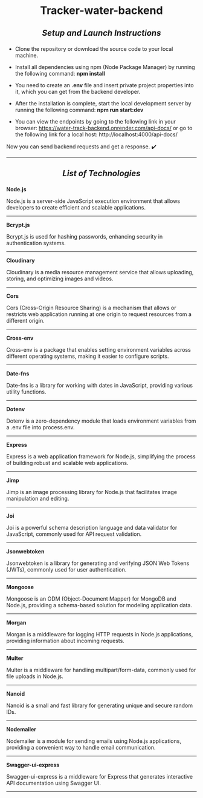 # <p align="center">Tracker-water-backend</p>

## <p align="center">***Setup and Launch Instructions***</p>

+ Clone the repository or download the source code to your local machine.

+ Install all dependencies using npm (Node Package Manager) by running the following command: **npm install**

+ You need to create an **.env** file and insert private project properties into it, which you can get from the backend developer.

+ After the installation is complete, start the local development server by running the following command: **npm run start:dev**

+ You can view the endpoints by going to the following link in your browser: https://water-track-backend.onrender.com/api-docs/ or go to the following link for a local host: http://localhost:4000/api-docs/


Now you can send backend requests and get a response. ✔️

___

## <p align="center" style="margin-top:20px;">***List of Technologies***</p>

**Node.js**

Node.js is a server-side JavaScript execution environment that allows developers to create efficient and scalable applications.
___
**Bcrypt.js**

Bcrypt.js is used for hashing passwords, enhancing security in authentication systems.
___
**Cloudinary**

Cloudinary is a media resource management service that allows uploading, storing, and optimizing images and videos.

___
**Cors**

Cors (Cross-Origin Resource Sharing) is a mechanism that allows or restricts web application running at one origin to request resources from a different origin.
___
**Cross-env**

Cross-env is a package that enables setting environment variables across different operating systems, making it easier to configure scripts.
___
**Date-fns**

Date-fns is a library for working with dates in JavaScript, providing various utility functions.
___
**Dotenv**

Dotenv is a zero-dependency module that loads environment variables from a .env file into process.env.
___
**Express**

Express is a web application framework for Node.js, simplifying the process of building robust and scalable web applications.
___
**Jimp**

Jimp is an image processing library for Node.js that facilitates image manipulation and editing.
___
**Joi**

Joi is a powerful schema description language and data validator for JavaScript, commonly used for API request validation.
___
**Jsonwebtoken**

Jsonwebtoken is a library for generating and verifying JSON Web Tokens (JWTs), commonly used for user authentication.
___
**Mongoose**

Mongoose is an ODM (Object-Document Mapper) for MongoDB and Node.js, providing a schema-based solution for modeling application data.
___
**Morgan**

Morgan is a middleware for logging HTTP requests in Node.js applications, providing information about incoming requests.
___
**Multer**

Multer is a middleware for handling multipart/form-data, commonly used for file uploads in Node.js.
___
**Nanoid**

Nanoid is a small and fast library for generating unique and secure random IDs.
___
**Nodemailer**

Nodemailer is a module for sending emails using Node.js applications, providing a convenient way to handle email communication.
___
**Swagger-ui-express**

Swagger-ui-express is a middleware for Express that generates interactive API documentation using Swagger UI.
___


